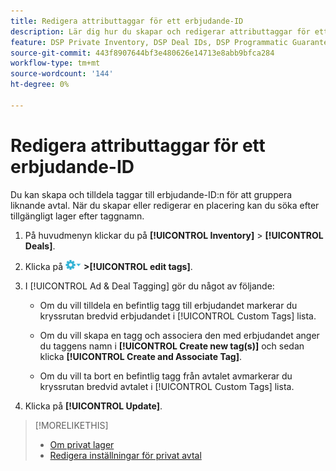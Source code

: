 ```yaml
---
title: Redigera attributtaggar för ett erbjudande-ID
description: Lär dig hur du skapar och redigerar attributtaggar för ett erbjudande-ID.
feature: DSP Private Inventory, DSP Deal IDs, DSP Programmatic Guaranteed Deals
source-git-commit: 443f8907644bf3e480626e14713e8abb9bfca284
workflow-type: tm+mt
source-wordcount: '144'
ht-degree: 0%

---
```


# Redigera attributtaggar för ett erbjudande-ID

Du kan skapa och tilldela taggar till erbjudande-ID:n för att gruppera liknande avtal. När du skapar eller redigerar en placering kan du söka efter tillgängligt lager efter taggnamn.

1. På huvudmenyn klickar du på **[!UICONTROL Inventory]** > **[!UICONTROL Deals]**.

1. Klicka på ![Alternativ-menyn](/help/dsp/assets/options-menu.png) **>[!UICONTROL edit tags]**.

1. I [!UICONTROL Ad & Deal Tagging] gör du något av följande:

   * Om du vill tilldela en befintlig tagg till erbjudandet markerar du kryssrutan bredvid erbjudandet i [!UICONTROL Custom Tags] lista.

   * Om du vill skapa en tagg och associera den med erbjudandet anger du taggens namn i **[!UICONTROL Create new tag(s)]** och sedan klicka **[!UICONTROL Create and Associate Tag]**.

   * Om du vill ta bort en befintlig tagg från avtalet avmarkerar du kryssrutan bredvid avtalet i [!UICONTROL Custom Tags] lista.

1. Klicka på **[!UICONTROL Update]**.

>[!MORELIKETHIS]
>
>* [Om privat lager](private-inventory-about.md)
>* [Redigera inställningar för privat avtal](/help/dsp/inventory/deal-id-edit.md)

